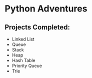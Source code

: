 # Python Adventures

## Projects Completed:

- Linked List
- Queue
- Stack
- Heap
- Hash Table
- Priority Queue
- Trie

